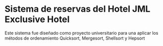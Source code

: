 # Sistema de reservas del Hotel JML Exclusive Hotel

Este sistema fue diseñado como proyecto universitario para una aplicar los métodos de ordenamiento Quicksort, Mergesort, Shellsort y Hepsort